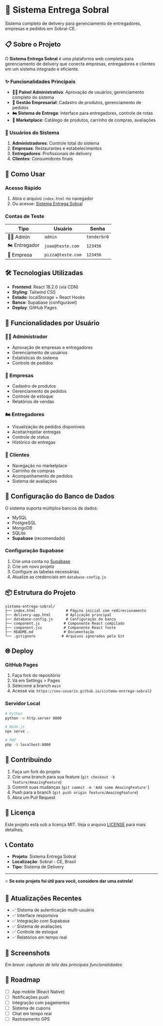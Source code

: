 # 🚚 Sistema Entrega Sobral

Sistema completo de delivery para gerenciamento de entregadores, empresas e pedidos em Sobral-CE.

## 📋 Sobre o Projeto

O **Sistema Entrega Sobral** é uma plataforma web completa para gerenciamento de delivery que conecta empresas, entregadores e clientes em um sistema integrado e eficiente.

### ✨ Funcionalidades Principais

- **👨‍💼 Painel Administrativo**: Aprovação de usuários, gerenciamento completo do sistema
- **🏢 Gestão Empresarial**: Cadastro de produtos, gerenciamento de pedidos
- **🏍️ Sistema de Entrega**: Interface para entregadores, controle de rotas
- **🛒 Marketplace**: Catálogo de produtos, carrinho de compras, avaliações

### 🎯 Usuários do Sistema

1. **Administradores**: Controle total do sistema
2. **Empresas**: Restaurantes e estabelecimentos
3. **Entregadores**: Profissionais de delivery
4. **Clientes**: Consumidores finais

## 🚀 Como Usar

### Acesso Rápido
1. Abra o arquivo `index.html` no navegador
2. Ou acesse: [Sistema Entrega Sobral](https://seu-usuario.github.io/sistema-entrega-sobral2)

### Contas de Teste

| Tipo | Usuário | Senha |
|------|---------|-------|
| 👨‍💼 Admin | `admin` | `tenderbr0` |
| 🏍️ Entregador | `joao@teste.com` | `123456` |
| 🏢 Empresa | `pizza@teste.com` | `123456` |

## 🛠️ Tecnologias Utilizadas

- **Frontend**: React 18.2.0 (via CDN)
- **Styling**: Tailwind CSS
- **Estado**: localStorage + React Hooks
- **Banco**: Supabase (configurável)
- **Deploy**: GitHub Pages

## 📱 Funcionalidades por Usuário

### 👨‍💼 Administrador
- Aprovação de empresas e entregadores
- Gerenciamento de usuários
- Estatísticas do sistema
- Controle de pedidos

### 🏢 Empresas
- Cadastro de produtos
- Gerenciamento de pedidos
- Controle de estoque
- Relatórios de vendas

### 🏍️ Entregadores
- Visualização de pedidos disponíveis
- Aceitar/rejeitar entregas
- Controle de status
- Histórico de entregas

### 🛒 Clientes
- Navegação no marketplace
- Carrinho de compras
- Acompanhamento de pedidos
- Sistema de avaliações

## 🔧 Configuração do Banco de Dados

O sistema suporta múltiplos bancos de dados:

- MySQL
- PostgreSQL
- MongoDB
- SQLite
- **Supabase** (recomendado)

### Configuração Supabase

1. Crie uma conta no [Supabase](https://supabase.com)
2. Crie um novo projeto
3. Configure as tabelas necessárias
4. Atualize as credenciais em `database-config.js`

## 📦 Estrutura do Projeto

```
sistema-entrega-sobral/
├── index.html              # Página inicial com redirecionamento
├── delivery-app.html       # Aplicação principal
├── database-config.js      # Configuração do banco
├── component.js           # Componente React compilado
├── component.jsx          # Componente React fonte
├── README.md              # Documentação
└── .gitignore            # Arquivos ignorados pelo Git
```

## 🌐 Deploy

### GitHub Pages
1. Faça fork do repositório
2. Vá em Settings > Pages
3. Selecione a branch `main`
4. Acesse via: `https://seu-usuario.github.io/sistema-entrega-sobral2`

### Servidor Local
```bash
# Python
python -m http.server 8000

# Node.js
npx serve .

# PHP
php -S localhost:8000
```

## 🤝 Contribuindo

1. Faça um fork do projeto
2. Crie uma branch para sua feature (`git checkout -b feature/AmazingFeature`)
3. Commit suas mudanças (`git commit -m 'Add some AmazingFeature'`)
4. Push para a branch (`git push origin feature/AmazingFeature`)
5. Abra um Pull Request

## 📄 Licença

Este projeto está sob a licença MIT. Veja o arquivo [LICENSE](LICENSE) para mais detalhes.

## 📞 Contato

- **Projeto**: Sistema Entrega Sobral
- **Localização**: Sobral - CE, Brasil
- **Tipo**: Sistema de Delivery

---

⭐ **Se este projeto foi útil para você, considere dar uma estrela!**

## 🔄 Atualizações Recentes

- ✅ Sistema de autenticação multi-usuário
- ✅ Interface responsiva
- ✅ Integração com Supabase
- ✅ Sistema de avaliações
- ✅ Controle de estoque
- ✅ Relatórios em tempo real

## 🎨 Screenshots

*Em breve: capturas de tela das principais funcionalidades*

## 🚧 Roadmap

- [ ] App mobile (React Native)
- [ ] Notificações push
- [ ] Integração com pagamentos
- [ ] Sistema de cupons
- [ ] Chat em tempo real
- [ ] Rastreamento GPS